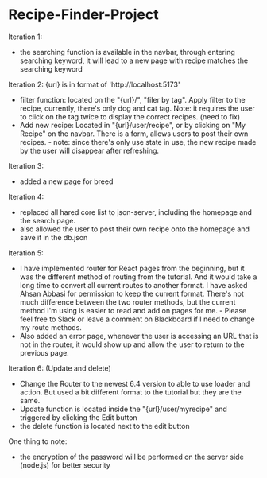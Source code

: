 # Recipe-Finder-Project

Iteration 1: 
  - the searching function is available in the navbar, through entering searching keyword, it will lead to a new page with recipe matches the searching keyword


Iteration 2: {url} is in format of 'http://localhost:5173'
  - filter function: located on the "{url}/", "filer by tag". Apply filter to the recipe, currently, there's only dog and cat tag. Note: it requires the user to click on the tag twice to display the correct recipes. (need to fix)
  - Add new recipe: Located in "{url}/user/recipe", or by clicking on "My Recipe" on the navbar. There is a form, allows users to post their own recipes.
        - note: since there's only use state in use, the new recipe made by the user will disappear after refreshing.
    
Iteration 3:
  - added a new page for breed

Iteration 4: 
  - replaced all hared core list to json-server, including the homepage and the search page.
  - also allowed the user to post their own recipe onto the homepage and save it in the db.json

Iteration 5:
  - I have implemented router for React pages from the beginning, but it was the different method of routing from the tutorial. And it would take a long time to convert all current routes to another format. I have asked Ahsan Abbasi for permission to keep the current format. There's not much difference between the two router methods, but the current method I'm using is easier to read and add on pages for me.
        - Please feel free to Slack or leave a comment on Blackboard if I need to change my route methods.
- Also added an error page, whenever the user is accessing an URL that is not in the router, it would show up and allow the user to return to the previous page.


Iteration 6: (Update and delete)
  - Change the Router to the newest 6.4 version to able to use loader and action. But used a bit different format to the tutorial but they are the same.
  - Update function is located inside the "{url}/user/myrecipe" and triggered by clicking the Edit button
  - the delete function is located next to the edit button


One thing to note:
  - the encryption of the password will be performed on the server side (node.js) for better security
